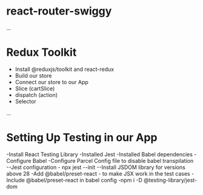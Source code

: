 # react-router-swiggy

...

# Redux Toolkit

- Install @reduxjs/toolkit and react-redux
- Build our store
- Connect our store to our App
- Slice (cartSlice)
- dispatch (action)
- Selector

...

# Setting Up Testing in our App

-Install React Testing Library
-Installed Jest
-Installed Babel dependencies
-Configure Babel
-Configure Parcel Config file to disable babel transpilation
--Jest configuration - npx jest --init
--Install JSDOM library for versions above 28
-Add @babel/preset-react - to make JSX work in the test cases
-Include @babel/preset-react in babel config
-npm i -D @testing-library/jest-dom
